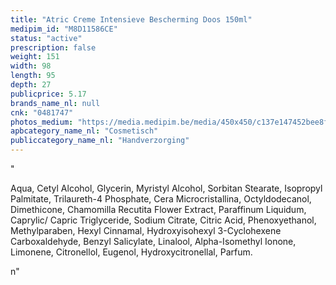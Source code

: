 ```yaml
---
title: "Atric Creme Intensieve Bescherming Doos 150ml"
medipim_id: "M8D11586CE"
status: "active"
prescription: false
weight: 151
width: 98
length: 95
depth: 27
publicprice: 5.17
brands_name_nl: null
cnk: "0481747"
photos_medium: "https://media.medipim.be/media/450x450/c137e147452bee8fb6c2bdc92e8c5348ec05b02c.jpg"
apbcategory_name_nl: "Cosmetisch"
publiccategory_name_nl: "Handverzorging"
---
```

"<p>Aqua, Cetyl Alcohol, Glycerin, Myristyl Alcohol, Sorbitan Stearate, Isopropyl Palmitate, Trilaureth-4 Phosphate, Cera Microcristallina, Octyldodecanol, Dimethicone, Chamomilla Recutita Flower Extract, Paraffinum Liquidum, Caprylic/ Capric Triglyceride, Sodium Citrate, Citric Acid, Phenoxyethanol, Methylparaben, Hexyl Cinnamal, Hydroxyisohexyl 3-Cyclohexene Carboxaldehyde, Benzyl Salicylate, Linalool, Alpha-Isomethyl Ionone, Limonene, Citronellol, Eugenol, Hydroxycitronellal, Parfum.</p>n"
